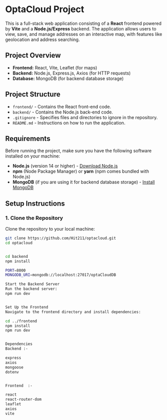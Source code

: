 # OptaCloud Project

This is a full-stack web application consisting of a **React** frontend powered by **Vite** and a **Node.js/Express** backend. The application allows users to view, save, and manage addresses on an interactive map, with features like geolocation and address searching.

## Project Overview

- **Frontend:** React, Vite, Leaflet (for maps)
- **Backend:** Node.js, Express.js, Axios (for HTTP requests)
- **Database:** MongoDB (for backend database storage)

## Project Structure

- `frontend/` - Contains the React front-end code.
- `backend/` - Contains the Node.js back-end code.
- `.gitignore` - Specifies files and directories to ignore in the repository.
- `README.md` - Instructions on how to run the application.

## Requirements

Before running the project, make sure you have the following software installed on your machine:

- **Node.js** (version 14 or higher) - [Download Node.js](https://nodejs.org/en/)
- **npm** (Node Package Manager) or **yarn** (npm comes bundled with Node.js)
- **MongoDB** (if you are using it for backend database storage) - [Install MongoDB](https://www.mongodb.com/try/download/community)

## Setup Instructions

### 1. Clone the Repository

Clone the repository to your local machine:

```bash
git clone https://github.com/Hit211/optacloud.git
cd optacloud


cd backend
npm install

PORT=8000
MONGODB_URI=mongodb://localhost:27017/optaCloudDB

Start the Backend Server
Run the backend server:
npm run dev


Set Up the Frontend
Navigate to the frontend directory and install dependencies:

cd ../frontend
npm install
npm run dev


Dependencies
Backend :-

express
axios
mongoose
dotenv


Frontend  :-

react
react-router-dom
leaflet
axios
vite
